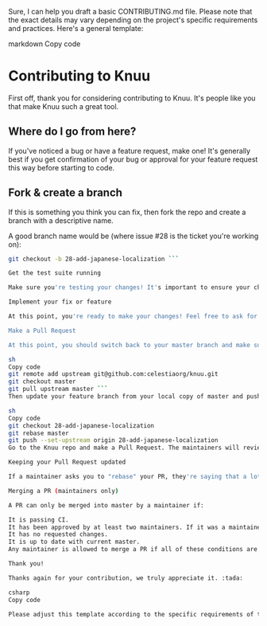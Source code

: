 Sure, I can help you draft a basic CONTRIBUTING.md file. Please note that the exact details may vary depending on the project's specific requirements and practices. Here's a general template:

markdown
Copy code
# Contributing to Knuu

First off, thank you for considering contributing to Knuu. It's people like you that make Knuu such a great tool.

## Where do I go from here?

If you've noticed a bug or have a feature request, make one! It's generally best if you get confirmation of your bug or approval for your feature request this way before starting to code.

## Fork & create a branch

If this is something you think you can fix, then fork the repo and create a branch with a descriptive name.

A good branch name would be (where issue #28 is the ticket you're working on):

```sh
git checkout -b 28-add-japanese-localization ```

Get the test suite running

Make sure you're testing your changes! It's important to ensure your changes don't break existing functionality and that they're the improvements you expect.

Implement your fix or feature

At this point, you're ready to make your changes! Feel free to ask for help; everyone is a beginner at first.

Make a Pull Request

At this point, you should switch back to your master branch and make sure it's up to date with the latest Knuu master branch:

sh
Copy code
git remote add upstream git@github.com:celestiaorg/knuu.git
git checkout master
git pull upstream master ```
Then update your feature branch from your local copy of master and push it!

sh
Copy code
git checkout 28-add-japanese-localization
git rebase master
git push --set-upstream origin 28-add-japanese-localization
Go to the Knuu repo and make a Pull Request. The maintainers will review your PR and merge it if everything looks good.

Keeping your Pull Request updated

If a maintainer asks you to "rebase" your PR, they're saying that a lot of code has changed, and that you need to update your branch so it's easier to merge.

Merging a PR (maintainers only)

A PR can only be merged into master by a maintainer if:

It is passing CI.
It has been approved by at least two maintainers. If it was a maintainer who opened the PR, only one extra approval is needed.
It has no requested changes.
It is up to date with current master.
Any maintainer is allowed to merge a PR if all of these conditions are met.

Thank you!

Thanks again for your contribution, we truly appreciate it. :tada:

csharp
Copy code

Please adjust this template according to the specific requirements of the Knuu project. You may need to add or remove sections based on the project's contribution guidelines.